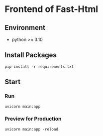 # Frontend of Fast-Html

## Environment
- python >= 3.10

## Install Packages
```shell
pip install -r requirements.txt
```
## Start
### Run
```shell
uvicorn main:app
```
### Preview for Production
```shell
uvicorn main:app -reload
```